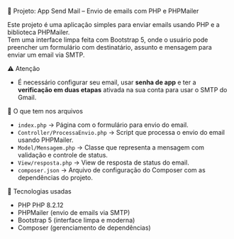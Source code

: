 📧 Projeto: App Send Mail – Envio de emails com PHP e PHPMailer

Este projeto é uma aplicação simples para enviar emails usando PHP e a biblioteca PHPMailer.  
Tem uma interface limpa feita com Bootstrap 5, onde o usuário pode preencher um formulário com destinatário, assunto e mensagem para enviar um email via SMTP.

⚠️ Atenção

- É necessário configurar seu email, usar **senha de app** e ter a **verificação em duas etapas** ativada na sua conta para usar o SMTP do Gmail.

📁 O que tem nos arquivos

- `index.php` → Página com o formulário para envio do email.  
- `Controller/ProcessaEnvio.php` → Script que processa o envio do email usando PHPMailer.  
- `Model/Mensagem.php` → Classe que representa a mensagem com validação e controle de status.
- `View/resposta.php` → View de resposta de status do email. 
- `composer.json` → Arquivo de configuração do Composer com as dependências do projeto.  

🚀 Tecnologias usadas

- PHP PHP 8.2.12  
- PHPMailer (envio de emails via SMTP)  
- Bootstrap 5 (interface limpa e moderna)  
- Composer (gerenciamento de dependências)  
